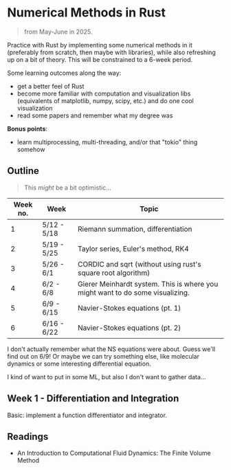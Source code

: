 # Numerical Methods in Rust

> from May-June in 2025.

Practice with Rust by implementing some numerical methods in it (preferably from scratch, then maybe with libraries), while also refreshing up on a bit of theory. This will be constrained to a 6-week period.

Some learning outcomes along the way:
- get a better feel of Rust
- become more familiar with computation and visualization libs (equivalents of matplotlib, numpy, scipy, etc.) and do one cool visualization
- read some papers and remember what my degree was

**Bonus points**:
- learn multiprocessing, multi-threading, and/or that "tokio" thing somehow

## Outline

> This *might* be a bit optimistic...

| Week no. | Week | Topic |
| - | - | - |
| 1 | 5/12 - 5/18 | Riemann summation, differentiation |
| 2 | 5/19 - 5/25 | Taylor series, Euler's method, RK4 |
| 3 | 5/26 - 6/1 | CORDIC and sqrt (without using rust's square root algorithm) |
| 4 | 6/2 - 6/8 | Gierer Meinhardt system. This is where you might want to do some visualizing. |
| 5 | 6/9 - 6/15 | Navier-Stokes equations (pt. 1) |
| 6 | 6/16 - 6/22 | Navier-Stokes equations (pt. 2) |

I don't actually remember what the NS equations were about. Guess we'll find out on 6/9! Or maybe we can try something else, like molecular dynamics or some interesting differential equation.

I kind of want to put in some ML, but also I don't want to gather data...

## Week 1 - Differentiation and Integration
Basic: implement a function differentiator and integrator.

## Readings
- An Introduction to Computational Fluid Dynamics: The Finite Volume Method
